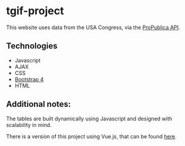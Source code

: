 # tgif-project

This website uses data from the USA Congress, via the [ProPublica API](https://www.propublica.org/datastore/api/propublica-congress-api). 

## Technologies
* Javascript
* AJAX
* CSS
* [Bootstrap 4](https://getbootstrap.com/)
* HTML

## Additional notes: 

The tables are built dynamically using Javascript and designed with scalability in mind.

There is a version of this project using Vue.js, that can be found [here](https://github.com/mjbryan10/tgif-project-vue).
